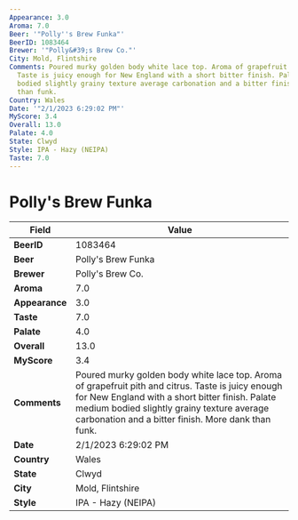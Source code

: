 ```yaml
---
Appearance: 3.0
Aroma: 7.0
Beer: '"Polly''s Brew Funka"'
BeerID: 1083464
Brewer: '"Polly&#39;s Brew Co."'
City: Mold, Flintshire
Comments: Poured murky golden body white lace top. Aroma of grapefruit pith and citrus.
  Taste is juicy enough for New England with a short bitter finish. Palate medium
  bodied slightly grainy texture average carbonation and a bitter finish. More dank
  than funk.
Country: Wales
Date: '"2/1/2023 6:29:02 PM"'
MyScore: 3.4
Overall: 13.0
Palate: 4.0
State: Clwyd
Style: IPA - Hazy (NEIPA)
Taste: 7.0
---
```


# Polly's Brew Funka

| Field         | Value |
|---------------|-------|
| **BeerID** | 1083464 |
| **Beer** | Polly's Brew Funka |
| **Brewer** | Polly&#39;s Brew Co. |
| **Aroma** | 7.0 |
| **Appearance** | 3.0 |
| **Taste** | 7.0 |
| **Palate** | 4.0 |
| **Overall** | 13.0 |
| **MyScore** | 3.4 |
| **Comments** | Poured murky golden body white lace top. Aroma of grapefruit pith and citrus. Taste is juicy enough for New England with a short bitter finish. Palate medium bodied slightly grainy texture average carbonation and a bitter finish. More dank than funk. |
| **Date** | 2/1/2023 6:29:02 PM |
| **Country** | Wales |
| **State** | Clwyd |
| **City** | Mold, Flintshire |
| **Style** | IPA - Hazy (NEIPA) |
